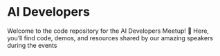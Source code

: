 # AI Developers

Welcome to the code repository for the AI Developers Meetup! 🎉 Here, you’ll find code, demos, and resources shared by our amazing speakers during the events